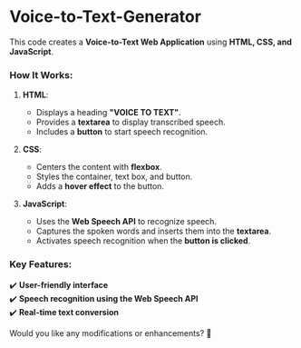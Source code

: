 # Voice-to-Text-Generator
This code creates a **Voice-to-Text Web Application** using **HTML, CSS, and JavaScript**.  

### **How It Works:**  
1. **HTML**:  
   - Displays a heading **"VOICE TO TEXT"**.  
   - Provides a **textarea** to display transcribed speech.  
   - Includes a **button** to start speech recognition.  

2. **CSS**:  
   - Centers the content with **flexbox**.  
   - Styles the container, text box, and button.  
   - Adds a **hover effect** to the button.  

3. **JavaScript**:  
   - Uses the **Web Speech API** to recognize speech.  
   - Captures the spoken words and inserts them into the **textarea**.  
   - Activates speech recognition when the **button is clicked**.  

### **Key Features:**  
✔️ **User-friendly interface**  
✔️ **Speech recognition using the Web Speech API**  
✔️ **Real-time text conversion**  

Would you like any modifications or enhancements? 🚀
